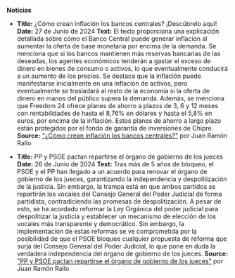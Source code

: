 **Noticias**

- **Title:** ¿Cómo crean inflación los bancos centrales? ¡Descúbrelo aquí!
**Date:** 27 de Junio de 2024
**Text:** El texto proporciona una explicación detallada sobre cómo el Banco Central puede generar inflación al aumentar la oferta de base monetaria por encima de la demanda. Se menciona que si los bancos mantienen más reservas bancarias de las deseadas, los agentes económicos tenderán a gastar el exceso de dinero en bienes de consumo o activos, lo que eventualmente conducirá a un aumento de los precios. Se destaca que la inflación puede manifestarse inicialmente en una inflación de activos, pero eventualmente se trasladará al resto de la economía si la oferta de dinero en manos del público supera la demanda. Además, se menciona que Freedom 24 ofrece planes de ahorro a plazos de 3, 6 y 12 meses con rentabilidades de hasta el 8,76% en dólares y hasta el 5,8% en euros, por encima de la inflación. Estos planes de ahorro a largo plazo están protegidos por el fondo de garantía de inversiones de Chipre.
**Source:** ["¿Cómo crean inflación los bancos centrales?"](https://www.youtube.com/watch?v=-S6xSd9q-z4&ab_channel=JuanRam%C3%B3nRallo) por Juan Ramón Rallo

- **Title:** PP y PSOE pactan repartirse el órgano de gobierno de los jueces
**Date:** 26 de Junio de 2024
**Text:** Tras más de 5 años de bloqueo, el PSOE y el PP han llegado a un acuerdo para renovar el órgano de gobierno de los jueces, garantizando la independencia y despolitización de la justicia. Sin embargo, la trampa está en que ambos partidos se repartirán los vocales del Consejo General del Poder Judicial de forma partidista, contradiciendo las promesas de despolitización. A pesar de esto, se ha acordado reformar la Ley Orgánica del poder judicial para despolitizar la justicia y establecer un mecanismo de elección de los vocales más transparente y democrático. Sin embargo, la implementación de estas reformas se ve comprometida por la posibilidad de que el PSOE bloquee cualquier propuesta de reforma que surja del Consejo General del Poder Judicial, lo que pone en duda la verdadera independencia del órgano de gobierno de los jueces.
**Source:** ["PP y PSOE pactan repartirse el órgano de gobierno de los jueces"](https://www.youtube.com/watch?v=lKQqPiWNO9s&ab_channel=JuanRam%C3%B3nRallo) por Juan Ramón Rallo
